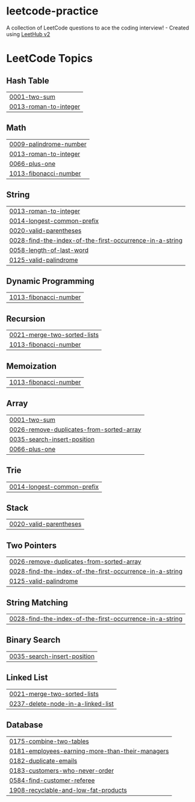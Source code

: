 # leetcode-practice
A collection of LeetCode questions to ace the coding interview! - Created using [LeetHub v2](https://github.com/arunbhardwaj/LeetHub-2.0)

<!---LeetCode Topics Start-->
# LeetCode Topics
## Hash Table
|  |
| ------- |
| [0001-two-sum](https://github.com/ellenalston/leetcode-practice/tree/master/0001-two-sum) |
| [0013-roman-to-integer](https://github.com/ellenalston/leetcode-practice/tree/master/0013-roman-to-integer) |
## Math
|  |
| ------- |
| [0009-palindrome-number](https://github.com/ellenalston/leetcode-practice/tree/master/0009-palindrome-number) |
| [0013-roman-to-integer](https://github.com/ellenalston/leetcode-practice/tree/master/0013-roman-to-integer) |
| [0066-plus-one](https://github.com/ellenalston/leetcode-practice/tree/master/0066-plus-one) |
| [1013-fibonacci-number](https://github.com/ellenalston/leetcode-practice/tree/master/1013-fibonacci-number) |
## String
|  |
| ------- |
| [0013-roman-to-integer](https://github.com/ellenalston/leetcode-practice/tree/master/0013-roman-to-integer) |
| [0014-longest-common-prefix](https://github.com/ellenalston/leetcode-practice/tree/master/0014-longest-common-prefix) |
| [0020-valid-parentheses](https://github.com/ellenalston/leetcode-practice/tree/master/0020-valid-parentheses) |
| [0028-find-the-index-of-the-first-occurrence-in-a-string](https://github.com/ellenalston/leetcode-practice/tree/master/0028-find-the-index-of-the-first-occurrence-in-a-string) |
| [0058-length-of-last-word](https://github.com/ellenalston/leetcode-practice/tree/master/0058-length-of-last-word) |
| [0125-valid-palindrome](https://github.com/ellenalston/leetcode-practice/tree/master/0125-valid-palindrome) |
## Dynamic Programming
|  |
| ------- |
| [1013-fibonacci-number](https://github.com/ellenalston/leetcode-practice/tree/master/1013-fibonacci-number) |
## Recursion
|  |
| ------- |
| [0021-merge-two-sorted-lists](https://github.com/ellenalston/leetcode-practice/tree/master/0021-merge-two-sorted-lists) |
| [1013-fibonacci-number](https://github.com/ellenalston/leetcode-practice/tree/master/1013-fibonacci-number) |
## Memoization
|  |
| ------- |
| [1013-fibonacci-number](https://github.com/ellenalston/leetcode-practice/tree/master/1013-fibonacci-number) |
## Array
|  |
| ------- |
| [0001-two-sum](https://github.com/ellenalston/leetcode-practice/tree/master/0001-two-sum) |
| [0026-remove-duplicates-from-sorted-array](https://github.com/ellenalston/leetcode-practice/tree/master/0026-remove-duplicates-from-sorted-array) |
| [0035-search-insert-position](https://github.com/ellenalston/leetcode-practice/tree/master/0035-search-insert-position) |
| [0066-plus-one](https://github.com/ellenalston/leetcode-practice/tree/master/0066-plus-one) |
## Trie
|  |
| ------- |
| [0014-longest-common-prefix](https://github.com/ellenalston/leetcode-practice/tree/master/0014-longest-common-prefix) |
## Stack
|  |
| ------- |
| [0020-valid-parentheses](https://github.com/ellenalston/leetcode-practice/tree/master/0020-valid-parentheses) |
## Two Pointers
|  |
| ------- |
| [0026-remove-duplicates-from-sorted-array](https://github.com/ellenalston/leetcode-practice/tree/master/0026-remove-duplicates-from-sorted-array) |
| [0028-find-the-index-of-the-first-occurrence-in-a-string](https://github.com/ellenalston/leetcode-practice/tree/master/0028-find-the-index-of-the-first-occurrence-in-a-string) |
| [0125-valid-palindrome](https://github.com/ellenalston/leetcode-practice/tree/master/0125-valid-palindrome) |
## String Matching
|  |
| ------- |
| [0028-find-the-index-of-the-first-occurrence-in-a-string](https://github.com/ellenalston/leetcode-practice/tree/master/0028-find-the-index-of-the-first-occurrence-in-a-string) |
## Binary Search
|  |
| ------- |
| [0035-search-insert-position](https://github.com/ellenalston/leetcode-practice/tree/master/0035-search-insert-position) |
## Linked List
|  |
| ------- |
| [0021-merge-two-sorted-lists](https://github.com/ellenalston/leetcode-practice/tree/master/0021-merge-two-sorted-lists) |
| [0237-delete-node-in-a-linked-list](https://github.com/ellenalston/leetcode-practice/tree/master/0237-delete-node-in-a-linked-list) |
## Database
|  |
| ------- |
| [0175-combine-two-tables](https://github.com/ellenalston/leetcode-practice/tree/master/0175-combine-two-tables) |
| [0181-employees-earning-more-than-their-managers](https://github.com/ellenalston/leetcode-practice/tree/master/0181-employees-earning-more-than-their-managers) |
| [0182-duplicate-emails](https://github.com/ellenalston/leetcode-practice/tree/master/0182-duplicate-emails) |
| [0183-customers-who-never-order](https://github.com/ellenalston/leetcode-practice/tree/master/0183-customers-who-never-order) |
| [0584-find-customer-referee](https://github.com/ellenalston/leetcode-practice/tree/master/0584-find-customer-referee) |
| [1908-recyclable-and-low-fat-products](https://github.com/ellenalston/leetcode-practice/tree/master/1908-recyclable-and-low-fat-products) |
<!---LeetCode Topics End-->